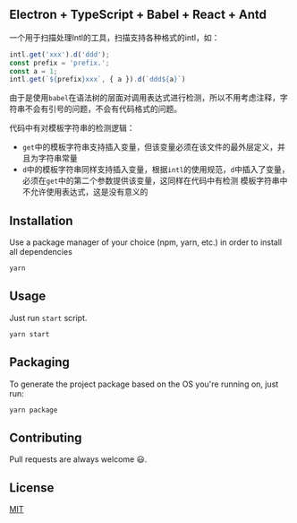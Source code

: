 ## Electron + TypeScript + Babel + React  + Antd

一个用于扫描处理Intl的工具，扫描支持各种格式的intl，如：
```js
intl.get('xxx').d('ddd');
const prefix = 'prefix.';
const a = 1;
intl.get(`${prefix}xxx`, { a }).d(`ddd${a}`)
```
由于是使用`babel`在语法树的层面对调用表达式进行检测，所以不用考虑注释，字符串不会有引号的问题，不会有代码格式的问题。

代码中有对模板字符串的检测逻辑：
- `get`中的模板字符串支持插入变量，但该变量必须在该文件的最外层定义，并且为字符串常量
- `d`中的模板字符串同样支持插入变量，根据`intl`的使用规范，`d`中插入了变量，必须在`get`中的第二个参数提供该变量，这同样在代码中有检测
模板字符串中不允许使用表达式，这是没有意义的

## Installation

Use a package manager of your choice (npm, yarn, etc.) in order to install all dependencies

```bash
yarn
```

## Usage

Just run `start` script.

```bash
yarn start
```

## Packaging

To generate the project package based on the OS you're running on, just run:

```bash
yarn package
```

## Contributing

Pull requests are always welcome 😃.

## License

[MIT](https://choosealicense.com/licenses/mit/)
